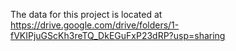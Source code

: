 The data for this project is located at https://drive.google.com/drive/folders/1-fVKIPjuGScKh3reTQ_DkEGuFxP23dRP?usp=sharing
